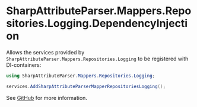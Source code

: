 # SharpAttributeParser.Mappers.Repositories.Logging.DependencyInjection

Allows the services provided by `SharpAttributeParser.Mappers.Repositories.Logging` to be registered with DI-containers:

```csharp
using SharpAttributeParser.Mappers.Repositories.Logging;

services.AddSharpAttributeParserMapperRepositoriesLogging();
```

See [GitHub](https://github.com/SharpAttributeParser/SharpAttributeParser) for more information.